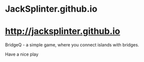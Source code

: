 # JackSplinter.github.io
# http://jacksplinter.github.io

BridgeQ - a simple game, where you connect islands with bridges.  

Have a nice play
